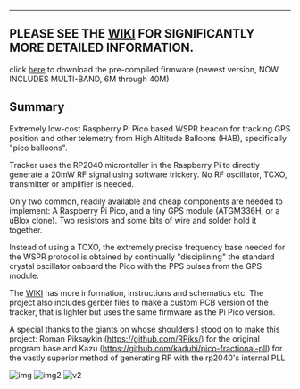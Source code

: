 



----------

PLEASE SEE THE [WIKI](https://github.com/EngineerGuy314/pico-WSPRer/wiki/pico%E2%80%90WSPRer-(aka-Cheapest-Tracker-in-the-World%E2%84%A2)) FOR SIGNIFICANTLY MORE DETAILED INFORMATION.
----------
click [here](https://github.com/EngineerGuy314/pico-WSPRer/raw/main/build/pico-WSPRer.uf2) to download the pre-compiled firmware (newest version, NOW INCLUDES MULTI-BAND, 6M through 40M)

Summary
-------

Extremely low-cost Raspberry Pi Pico based WSPR beacon for tracking GPS position and other telemetry from  High Altitude Balloons (HAB), specifically "pico balloons".

Tracker uses the RP2040 microntoller in the Raspberry Pi to directly generate a 20mW RF signal using software trickery. No RF oscillator, TCXO, transmitter or amplifier is needed.

Only two common, readily available and cheap components are needed to implement: A Raspberry Pi Pico, and a tiny GPS module (ATGM336H, or a uBlox clone). Two resistors and some bits of wire and solder hold it together.

Instead of using a TCXO, the extremely precise frequency base needed for the WSPR protocol is obtained by continually "disciplining" the standard crystal oscillator onboard the Pico with the PPS pulses from the GPS module. 

The [WIKI](https://github.com/EngineerGuy314/pico-WSPRer/wiki/pico%E2%80%90WSPRer-(aka-Cheapest-Tracker-in-the-World%E2%84%A2)) has more information, instructions and schematics etc. The project also includes gerber files to make a custom PCB version of the tracker, that is lighter but uses the same firmware as the Pi Pico version.

A special thanks to the giants on whose shoulders I stood on to make this project:
  Roman Piksaykin (https://github.com/RPiks/) for the original program base and Kazu (https://github.com/kaduhi/pico-fractional-pll) for the vastly superior method of generating RF with the rp2040's internal PLL

![img](https://github.com/user-attachments/assets/a7859439-c92a-4207-a469-404ffbfd11a1)
![img2](https://github.com/user-attachments/assets/27b19677-2e85-43d8-b7d3-9103fa6c7361)
![v2](https://github.com/user-attachments/assets/7a1ebb38-9a00-44dd-9709-f951d1f45a56)
